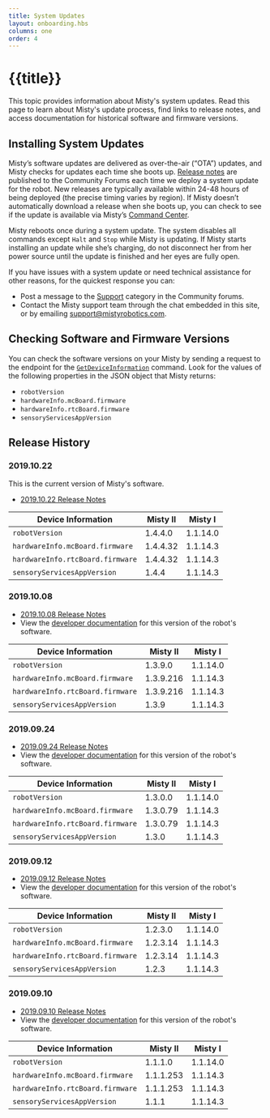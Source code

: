 ```yaml
---
title: System Updates
layout: onboarding.hbs
columns: one
order: 4
---
```


# {{title}}

This topic provides information about Misty's system updates. Read this page to learn about Misty's update process, find links to release notes, and access documentation for historical software and firmware versions.

## Installing System Updates

Misty’s software updates are delivered as over-the-air (“OTA”) updates, and Misty checks for updates each time she boots up. 
[Release notes](https://community.mistyrobotics.com/c/announcements/releases) are published to the Community Forums each time we deploy a system update for the robot. New releases are typically available within 24-48 hours of being deployed (the precise timing varies by region). If Misty doesn’t automatically download a release when she boots up, you can check to see if the update is available via Misty’s [Command Center](http://sdk.mistyrobotics.com/command-center/).

Misty reboots once during a system update. The system disables all commands except `Halt` and `Stop` while Misty is updating. If Misty starts installing an update while she’s charging, do not disconnect her from her power source until the update is finished and her eyes are fully open.

If you have issues with a system update or need technical assistance for other reasons, for the quickest response you can:

* Post a message to the [Support](https://community.mistyrobotics.com/groups/support) category in the Community forums.
* Contact the Misty support team through the chat embedded in this site, or by emailing [support@mistyrobotics.com](mailto:support@mistyrobotics.com).

## Checking Software and Firmware Versions

You can check the software versions on your Misty by sending a request to the endpoint for the [`GetDeviceInformation`](../../..//misty-ii/reference/rest/#getdeviceinformation) command. Look for the values of the following properties in the JSON object that Misty returns:
* `robotVersion`
* `hardwareInfo.mcBoard.firmware`
* `hardwareInfo.rtcBoard.firmware`
* `sensoryServicesAppVersion`

## Release History

### 2019.10.22

This is the current version of Misty's software.

* [2019.10.22 Release Notes](https://community.mistyrobotics.com/t/2019-10-22-release-notes/2041)

| Device Information  | Misty II |  Misty I |
|---|---|---|
| `robotVersion`  | 1.4.4.0  |  1.1.14.0 |
| `hardwareInfo.mcBoard.firmware`  | 1.4.4.32 |  1.1.14.3 |
| `hardwareInfo.rtcBoard.firmware` | 1.4.4.32  |  1.1.14.3 |
| `sensoryServicesAppVersion`  | 1.4.4  |  1.1.14.3 |

### 2019.10.08

* [2019.10.08 Release Notes](https://community.mistyrobotics.com/t/2019-10-08-release-notes/1948)
* View the [developer documentation](https://docs.mistyrobotics.com/v1.3.9.0) for this version of the robot's software.

| Device Information  | Misty II |  Misty I |
|---|---|---|
| `robotVersion`  | 1.3.9.0  |  1.1.14.0 |
| `hardwareInfo.mcBoard.firmware`  | 1.3.9.216 |  1.1.14.3 |
| `hardwareInfo.rtcBoard.firmware` | 1.3.9.216  |  1.1.14.3 |
| `sensoryServicesAppVersion`  | 1.3.9  |  1.1.14.3 |

### 2019.09.24

* [2019.09.24 Release Notes](https://community.mistyrobotics.com/t/9-24-2019-release-notes/1833)
* View the [developer documentation](https://docs.mistyrobotics.com/v1.3.0.0) for this version of the robot's software.

| Device Information  | Misty II|  Misty I |
|---|---|---|
| `robotVersion`  | 1.3.0.0  |  1.1.14.0 |
| `hardwareInfo.mcBoard.firmware`  | 1.3.0.79 |  1.1.14.3 |
| `hardwareInfo.rtcBoard.firmware` | 1.3.0.79  |  1.1.14.3 |
| `sensoryServicesAppVersion`  | 1.3.0  |  1.1.14.3 |

### 2019.09.12

* [2019.09.12 Release Notes](https://community.mistyrobotics.com/t/9-12-2019-release-notes/1785)
* View the [developer documentation](https://docs.mistyrobotics.com/v1.2.3.0) for this version of the robot's software.

| Device Information  | Misty II|  Misty I |
|---|---|---|
| `robotVersion`  | 1.2.3.0  |  1.1.14.0 |
| `hardwareInfo.mcBoard.firmware`  | 1.2.3.14  |  1.1.14.3 |
| `hardwareInfo.rtcBoard.firmware` | 1.2.3.14  |  1.1.14.3 |
| `sensoryServicesAppVersion`  | 1.2.3  |  1.1.14.3 |

### 2019.09.10

* [2019.09.10 Release Notes](https://community.mistyrobotics.com/t/9-10-2019-release-notes/1759)
* View the [developer documentation](https://docs.mistyrobotics.com/v1.1.1.0) for this version of the robot's software.

| Device Information  | Misty II|  Misty I |
|---|---|---|
| `robotVersion`  | 1.1.1.0  |  1.1.14.0 |
| `hardwareInfo.mcBoard.firmware`  | 1.1.1.253  |  1.1.14.3 |
| `hardwareInfo.rtcBoard.firmware` | 1.1.1.253  |  1.1.14.3 |
| `sensoryServicesAppVersion`  | 1.1.1  |  1.1.14.3 |